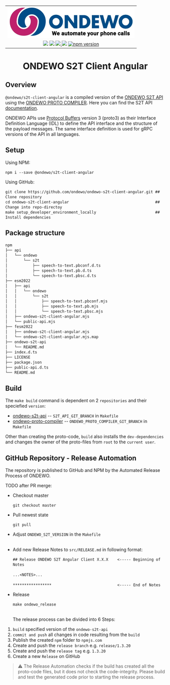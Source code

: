 <div align="center">
  <table>
    <tr>
      <td>
        <a href="https://ondewo.com/en/products/natural-language-understanding/">
            <img width="400px" src="https://raw.githubusercontent.com/ondewo/ondewo-logos/master/ondewo_we_automate_your_phone_calls.png"/>
        </a>
      </td>
    </tr>
    <tr>
       <td align="center">
          <a href="https://www.linkedin.com/company/ondewo "><img width="40px" src="https://cdn-icons-png.flaticon.com/512/3536/3536505.png"></a>
          <a href="https://www.facebook.com/ondewo"><img width="40px" src="https://cdn-icons-png.flaticon.com/512/733/733547.png"></a>
          <a href="https://twitter.com/ondewo"><img width="40px" src="https://cdn-icons-png.flaticon.com/512/733/733579.png"> </a>
          <a href="https://www.instagram.com/ondewo.ai/"><img width="40px" src="https://cdn-icons-png.flaticon.com/512/174/174855.png"></a>
          <a href="https://badge.fury.io/js/%40ondewo%2Fs2t-client-angular"><img src="https://badge.fury.io/js/%40ondewo%2Fs2t-client-angular.svg" alt="npm version" height="32"></a>
       </td>
    </tr>
  </table>
  <h1 align="center">
    ONDEWO S2T Client Angular
  </h1>
</div>

## Overview

`@ondewo/s2t-client-angular` is a compiled version of the [ONDEWO S2T API](https://github.com/ondewo/ondewo-s2t-api) using the [ONDEWO PROTO COMPILER](https://github.com/ondewo/ondewo-proto-compiler). Here you can find the S2T API [documentation](https://ondewo.github.io).

ONDEWO APIs use [Protocol Buffers](https://github.com/google/protobuf) version 3 (proto3) as their Interface Definition Language (IDL) to define the API interface and the structure of the payload messages. The same interface definition is used for gRPC versions of the API in all languages.

## Setup

Using NPM:

```shell
npm i --save @ondewo/s2t-client-angular
```

Using GitHub:

```shell
git clone https://github.com/ondewo/ondewo-s2t-client-angular.git ## Clone repository
cd ondewo-s2t-client-angular                                      ## Change into repo-directoy
make setup_developer_environment_locally                          ## Install dependencies
```

## Package structure

```
npm
├── api
│   └── ondewo
│       └── s2t
│           ├── speech-to-text.pbconf.d.ts
│           ├── speech-to-text.pb.d.ts
│           └── speech-to-text.pbsc.d.ts
├── esm2022
│   ├── api
│   │   └── ondewo
│   │       └── s2t
│   │           ├── speech-to-text.pbconf.mjs
│   │           ├── speech-to-text.pb.mjs
│   │           └── speech-to-text.pbsc.mjs
│   ├── ondewo-s2t-client-angular.mjs
│   └── public-api.mjs
├── fesm2022
│   ├── ondewo-s2t-client-angular.mjs
│   └── ondewo-s2t-client-angular.mjs.map
├── ondewo-s2t-api
│   └── README.md
├── index.d.ts
├── LICENSE
├── package.json
├── public-api.d.ts
└── README.md
```

[comment]: <> (START OF GITHUB README)

## Build

The `make build` command is dependent on 2 `repositories` and their speciefied `version`:

- [ondewo-s2t-api](https://github.com/ondewo/ondewo-s2t-api) -- `S2T_API_GIT_BRANCH` in `Makefile`
- [ondewo-proto-compiler](https://github.com/ondewo/ondewo-proto-compiler) -- `ONDEWO_PROTO_COMPILER_GIT_BRANCH` in `Makefile`

Other than creating the proto-code, `build` also installs the `dev-dependencies` and changes the owner of the proto-files from `root` to the `current user`.

## GitHub Repository - Release Automation

The repository is published to GitHub and NPM by the Automated Release Process of ONDEWO.

TODO after PR merge:

- Checkout master
  ```shell
  git checkout master
  ```
- Pull newest state
  ```shell
  git pull
  ```
- Adjust `ONDEWO_S2T_VERSION` in the `Makefile` <br><br>
- Add new Release Notes to `src/RELEASE.md` in following format:

  ```
  ## Release ONDEWO S2T Angular Client X.X.X    <----- Beginning of Notes

  ...<NOTES>...

  *****************                             <----- End of Notes
  ```

- Release
  ```shell
  make ondewo_release
  ```
  <br>
  The release process can be divided into 6 Steps:

1. `build` specified version of the `ondewo-s2t-api`
2. `commit and push` all changes in code resulting from the `build`
3. Publish the created `npm` folder to `npmjs.com`
4. Create and push the `release branch` e.g. `release/1.3.20`
5. Create and push the `release tag` e.g. `1.3.20`
6. Create a new `Release` on GitHub

> :warning: The Release Automation checks if the build has created all the proto-code files, but it does not check the code-integrity. Please build and test the generated code prior to starting the release process.

[comment]: <> (END OF GITHUB README)
